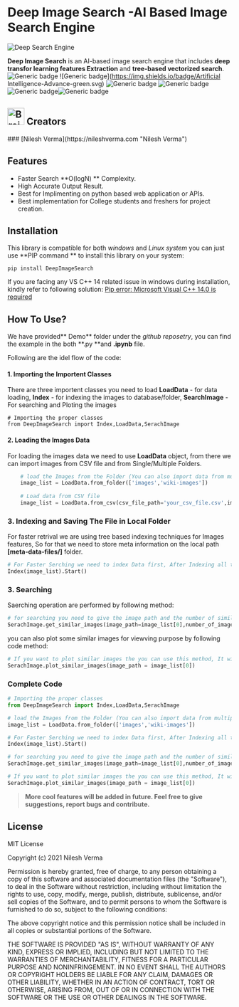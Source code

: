 # Deep Image Search -AI Based Image Search Engine
![Deep Search Engine](https://github.com/TechyNilesh/DeepImageSearch/blob/main/logo/deep%20image%20search%20logo%20New.png?raw=true)

**Deep Image Search** is an AI-based image search engine that includes **deep transfor learning features Extraction** and **tree-based vectorized search**.
![Generic badge](https://img.shields.io/badge/DeepImageSerach-v4-orange.svg) ![Generic badge](https://img.shields.io/badge/Artificial Intelligence-Advance-green.svg) ![Generic badge](https://img.shields.io/badge/Python-v3-blue.svg) ![Generic badge](https://img.shields.io/badge/pip-v3-red.svg)  ![Generic badge](https://img.shields.io/badge/TensorFlow-v2-orange.svg)![Generic badge](https://img.shields.io/badge/Annoy-latest-green.svg)

<h2><img src="https://cdn2.iconfinder.com/data/icons/artificial-intelligence-6/64/ArtificialIntelligence9-512.png" alt="Brain+Machine" height="38" width="38"> Creators </h2>
### [Nilesh Verma](https://nileshverma.com "Nilesh Verma")

## Features
- Faster Search **O(logN) ** Complexity.
- High Accurate Output Result.
- Best for Implimenting on python based web application or APIs.
- Best implementation for College students and freshers for project creation.

## Installation

This library is compatible for both *windows* and *Linux system* you can just use **PIP command ** to install this library on your system:

`pip install DeepImageSearch`

If you are facing any VS C++ 14 related issue in windows during installation, kindly refer to following solution: [Pip error: Microsoft Visual C++ 14.0 is required](https://stackoverflow.com/questions/44951456/pip-error-microsoft-visual-c-14-0-is-required "Pip error: Microsoft Visual C++ 14.0 is required")

## How To Use?

We have provided** Demo** folder under the *github reposetry*, you can find the example in the both **.py **and **.ipynb**  file.

Following are the idel flow of the code:

#### 1. Importing the Importent Classes
There are three importent classes you need to load **LoadData** - for data loading, **Index** - for indexing the images to database/folder, **SearchImage** - For searching and Ploting the images

    # Importing the proper classes
	from DeepImageSearch import Index,LoadData,SerachImage

#### 2. Loading the Images Data

For loading the images data we need to use **LoadData** object, from there we can import images from CSV file and from Single/Multiple Folders.

```python
    # load the Images from the Folder (You can also import data from multiple folder in python list type)
    image_list = LoadData.from_folder(['images','wiki-images'])
	
	# Load data from CSV file
    image_list = LoadData.from_csv(csv_file_path='your_csv_file.csv',images_column_name='column_name)
```
### 3. Indexing and Saving The File in Local Folder

For faster retrival we are using tree based indexing techniques for Images features, So for that we need to store meta information on the local path **[meta-data-files/]** folder.

```python
# For Faster Serching we need to index Data first, After Indexing all the meta data stored on the local path
Index(image_list).Start()
```
### 3. Searching

Saerching operation are performed by following method:
```python
# for searching you need to give the image path and the number of similar image you want
SerachImage.get_similar_images(image_path=image_list[0],number_of_images=5)
```
you can also plot some similar images for viewving purpose by following code method:
```python
# If you want to plot similar images the you can use this method, It will plot 16 most similar images from the data index
SerachImage.plot_similar_images(image_path = image_list[0])
```

### Complete Code

```python
# Importing the proper classes
from DeepImageSearch import Index,LoadData,SerachImage

# load the Images from the Folder (You can also import data from multiple folder in python list type)
image_list = LoadData.from_folder(['images','wiki-images'])

# For Faster Serching we need to index Data first, After Indexing all the meta data stored on the local path
Index(image_list).Start()

# for searching you need to give the image path and the number of similar image you want
SerachImage.get_similar_images(image_path=image_list[0],number_of_images=5)

# If you want to plot similar images the you can use this method, It will plot 16 most similar images from the data index
SerachImage.plot_similar_images(image_path = image_list[0])


```


> **More cool features will be added in future. Feel free to give suggestions, report bugs and contribute.**

## License

MIT License

Copyright (c) 2021 Nilesh Verma

Permission is hereby granted, free of charge, to any person obtaining a copy of this software and associated documentation files (the "Software"), to deal in the Software without restriction, including without limitation the rights to use, copy, modify, merge, publish, distribute, sublicense, and/or sell copies of the Software, and to permit persons to whom the Software is furnished to do so, subject to the following conditions:

The above copyright notice and this permission notice shall be included in all copies or substantial portions of the Software.

THE SOFTWARE IS PROVIDED "AS IS", WITHOUT WARRANTY OF ANY KIND, EXPRESS OR IMPLIED, INCLUDING BUT NOT LIMITED TO THE WARRANTIES OF MERCHANTABILITY, FITNESS FOR A PARTICULAR PURPOSE AND NONINFRINGEMENT. IN NO EVENT SHALL THE AUTHORS OR COPYRIGHT HOLDERS BE LIABLE FOR ANY CLAIM, DAMAGES OR OTHER LIABILITY, WHETHER IN AN ACTION OF CONTRACT, TORT OR OTHERWISE, ARISING FROM, OUT OF OR IN CONNECTION WITH THE SOFTWARE OR THE USE OR OTHER DEALINGS IN THE SOFTWARE.
